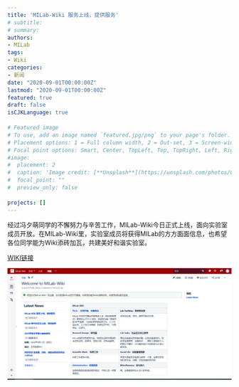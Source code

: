 ```yaml
---
title: 'MILab-Wiki 服务上线，提供服务'
# subtitle: 
# summary: 
authors:
- MILab
tags:
- Wiki
categories:
- 新闻
date: "2020-09-01T00:00:00Z"
lastmod: "2020-09-01T00:00:00Z"
featured: true
draft: false
isCJKLanguage: true

# Featured image
# To use, add an image named `featured.jpg/png` to your page's folder.
# Placement options: 1 = Full column width, 2 = Out-set, 3 = Screen-width
# Focal point options: Smart, Center, TopLeft, Top, TopRight, Left, Right, BottomLeft, Bottom, BottomRight
#image:
#  placement: 2
#  caption: 'Image credit: [**Unsplash**](https://unsplash.com/photos/CpkOjOcXdUY)'
#  focal_point: ""
#  preview_only: false

projects: []
---
```


经过冯夕萌同学的不懈努力与辛苦工作，MILab-Wiki今日正式上线，面向实验室成员开放。在MILab-Wiki里，实验室成员将获得MILab的方方面面信息，也希望各位同学能为Wiki添砖加瓦，共建美好和谐实验室。

[WIKI链接](http://wiki.milab.wiki/pages/viewpage.action?pageId=2064620)

![avatar](./image2020-9-1_20-24-59.png)